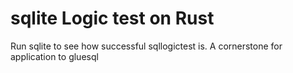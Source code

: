 # sqlite Logic test on Rust

Run sqlite to see how successful sqllogictest is.
A cornerstone for application to gluesql

